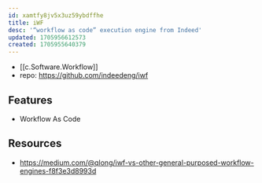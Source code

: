 ```yaml
---
id: xamtfy8jv5x3uz59ybdffhe
title: iWF
desc: '“workflow as code” execution engine from Indeed'
updated: 1705956612573
created: 1705955640379
---
```


- [[c.Software.Workflow]]
- repo: https://github.com/indeedeng/iwf

## Features

- Workflow As Code


## Resources

- https://medium.com/@qlong/iwf-vs-other-general-purposed-workflow-engines-f8f3e3d8993d